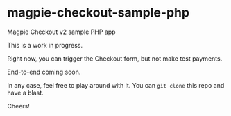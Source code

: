 # magpie-checkout-sample-php
Magpie Checkout v2 sample PHP app

This is a work in progress.

Right now, you can trigger the Checkout form, but not make test payments.

End-to-end coming soon.

In any case, feel free to play around with it. You can `git clone` this repo and have a blast.

Cheers!